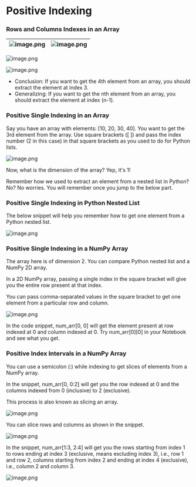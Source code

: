 # Positive Indexing

### Rows and Columns Indexes in an Array

|![image.png](https://dphi-live.s3.amazonaws.com/media_uploads/image_194a8f60ef314804a038fc8fd0808300.png)|![image.png](https://dphi-live.s3.amazonaws.com/media_uploads/image_2e1524b1fea644be9b415e670acf6eea.png)|
| --- | --- |

![image.png](https://dphi-live.s3.amazonaws.com/media_uploads/image_194a8f60ef314804a038fc8fd0808300.png)

![image.png](https://dphi-live.s3.amazonaws.com/media_uploads/image_2e1524b1fea644be9b415e670acf6eea.png)

* Conclusion: If you want to get the 4th element from an array, you should extract the element at index 3.
* Generalizing: If you want to get the nth element from an array, you should extract the element at index (n-1).

### Positive Single Indexing in an Array

Say you have an array with elements: [10, 20, 30, 40]. You want to get the 3rd element from the array. Use square brackets ([ ]) and pass the index number (2 in this case) in that square brackets as you used to do for Python lists.

![image.png](https://dphi-live.s3.amazonaws.com/media_uploads/image_6824133f1d0e40e7bd8d099de7bb3148.png)

Now, what is the dimension of the array? Yep, it's 1!

Remember how we used to extract an element from a nested list in Python? No? No worries. You will remember once you jump to the below part.

### Positive Single Indexing in Python Nested List

The below snippet will help you remember how to get one element from a Python nested list.

![image.png](https://dphi-live.s3.amazonaws.com/media_uploads/image_0ac2e3e4d34e4f38a69216f386730488.png)

### Positive Single Indexing in a NumPy Array

The array here is of dimension 2. You can compare Python nested list and a NumPy 2D array.

In a 2D NumPy array, passing a single index in the square bracket will give you the entire row present at that index.

You can pass comma-separated values in the square bracket to get one element from a particular row and column.

![image.png](https://dphi-live.s3.amazonaws.com/media_uploads/image_da95bf2b8a254676b25538318e7d7653.png)

In the code snippet, num_arr[0, 0] will get the element present at row indexed at 0 and column indexed at 0. Try num_arr[0][0] in your Notebook and see what you get.

### Positive Index Intervals in a NumPy Array

You can use a semicolon (:) while indexing to get slices of elements from a NumPy array.

In the snippet, num_arr[0, 0:2] will get you the row indexed at 0 and the columns indexed from 0 (inclusive) to 2 (exclusive).

This process is also known as slicing an array.

![image.png](https://dphi-live.s3.amazonaws.com/media_uploads/image_2bccfcaff05346a8a5ea16605eeeb2c5.png)

You can slice rows and columns as shown in the snippet.

![image.png](https://dphi-live.s3.amazonaws.com/media_uploads/image_1bc00921b7aa45458451d520fcf8d8b4.png)

In the snippet, num_arr[1:3, 2:4] will get you the rows starting from index 1 to rows ending at index 3 (exclusive, means excluding index 3), i.e., row 1 and row 2, columns starting from index 2 and ending at index 4 (exclusive), i.e., column 2 and column 3.

![image.png](https://dphi-live.s3.amazonaws.com/media_uploads/image_4a73796728a94017b8846101073d8cbc.png)